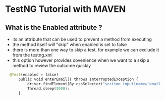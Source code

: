# TestNG Tutorial with MAVEN

## What is the Enabled attribute ?

- its an attribute that can be used to prevent a method from executing
- the method itself will "skip" when enabled is set to false
- there is more than one way to skip a test, for example we can exclude it from the testng.xml
- this option however provides covenience when we want to a skip a method to review the outcome quickly

```python
  @Test(enabled = false)
	  public void enterEmail() throws InterruptedException {
		  driver.findElement(By.cssSelector("section input[name='email']")).sendKeys("test@test.com");
		  Thread.sleep(3000);
	  }
```
